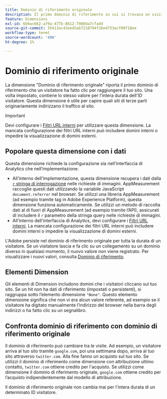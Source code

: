```yaml
---
title: Dominio di riferimento originale
description: Il primo dominio di riferimento su cui si trovava un visitatore prima di fare clic sul sito.
feature: Dimensions
exl-id: 6b9ac662-a79a-477b-8612-7980da7cfadd
source-git-commit: 35413ac43eed5ab7218794f26e4753acf08f18ee
workflow-type: tm+mt
source-wordcount: '408'
ht-degree: 1%

---
```


# Dominio di riferimento originale

La dimensione &quot;Dominio di riferimento originale&quot; riporta il primo dominio di riferimento che un visitatore ha fatto clic per raggiungere il tuo sito. Una volta impostato, contiene lo stesso valore per l&#39;intera durata dell&#39;ID visitatore. Questa dimensione è utile per capire quali siti di terze parti originariamente indirizzano il traffico al sito.

>[!IMPORTANT]
>
>Devi configurare i [Filtri URL interni](/help/admin/admin/internal-url-filter-admin.md) per utilizzare questa dimensione. La mancata configurazione dei filtri URL interni può includere domini interni o impedire la visualizzazione di domini esterni.

## Popolare questa dimensione con i dati

Questa dimensione richiede la configurazione sia nell’interfaccia di Analytics che nell’implementazione.

* All’interno dell’implementazione, questa dimensione recupera i dati dalla [`r` stringa di interrogazione](/help/implement/validate/query-parameters.md) nelle richieste di immagini. AppMeasurement raccoglie questi dati utilizzando la variabile JavaScript `document.referrer` nel browser. Se utilizzi una libreria AppMeasurement (ad esempio tramite tag in Adobe Experience Platform), questa dimensione funziona automaticamente. Se utilizzi un metodo di raccolta dati al di fuori di AppMeasurement (ad esempio tramite l’API), assicurati di includere il `r` parametro della stringa query nelle richieste di immagini.
* All’interno dell’interfaccia di Analytics, devi configurare i [Filtri URL interni](/help/admin/admin/internal-url-filter-admin.md). La mancata configurazione dei filtri URL interni può includere domini interni o impedire la visualizzazione di domini esterni.

L&#39;Adobe persiste nel dominio di riferimento originale per tutta la durata di un visitatore. Se un visitatore lascia e fa clic su un collegamento su un dominio diverso in qualsiasi momento, il nuovo valore non viene registrato. Per visualizzare i nuovi valori, consulta [Dominio di riferimento](referring-domain.md).

## Elementi Dimension

Gli elementi di Dimension includono domini che i visitatori cliccano sul tuo sito. Se un hit non ha dati di riferimento (impostati o persistenti), si raggruppa sotto l’elemento dimensione `"None"`. Questo elemento dimensione significa che non vi era alcun valore referente, ad esempio se il visitatore ha digitato manualmente l’indirizzo del browser nella barra degli indirizzi o ha fatto clic su un segnalibro.

## Confronta dominio di riferimento con dominio di riferimento originale

Il dominio di riferimento può cambiare tra le visite. Ad esempio, un visitatore arriva al tuo sito tramite `google.com`, poi una settimana dopo, arriva al tuo sito attraverso `twitter.com`. Alla fine fanno un acquisto sul tuo sito. Se utilizzi il dominio di riferimento come dimensione con attribuzione ultimo contatto, `twitter.com` ottiene credito per l&#39;acquisto. Se utilizzi come dimensione il dominio di riferimento originale, `google.com` ottiene credito per l’acquisto indipendentemente dal modello di attribuzione.

Il dominio di riferimento originale non cambia mai per l&#39;intera durata di un determinato ID visitatore.
